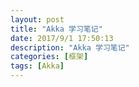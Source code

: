 ```yaml
---
layout: post
title: "Akka 学习笔记"
date: 2017/9/1 17:50:13
description: "Akka 学习笔记"
categories: [框架]
tags: [Akka]
---
```



